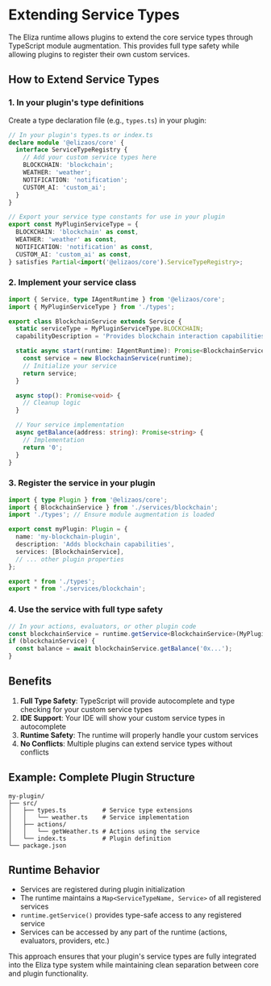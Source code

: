 # Extending Service Types

The Eliza runtime allows plugins to extend the core service types through TypeScript module augmentation. This provides full type safety while allowing plugins to register their own custom services.

## How to Extend Service Types

### 1. In your plugin's type definitions

Create a type declaration file (e.g., `types.ts`) in your plugin:

```typescript
// In your plugin's types.ts or index.ts
declare module '@elizaos/core' {
  interface ServiceTypeRegistry {
    // Add your custom service types here
    BLOCKCHAIN: 'blockchain';
    WEATHER: 'weather';
    NOTIFICATION: 'notification';
    CUSTOM_AI: 'custom_ai';
  }
}

// Export your service type constants for use in your plugin
export const MyPluginServiceType = {
  BLOCKCHAIN: 'blockchain' as const,
  WEATHER: 'weather' as const,
  NOTIFICATION: 'notification' as const,
  CUSTOM_AI: 'custom_ai' as const,
} satisfies Partial<import('@elizaos/core').ServiceTypeRegistry>;
```

### 2. Implement your service class

```typescript
import { Service, type IAgentRuntime } from '@elizaos/core';
import { MyPluginServiceType } from './types';

export class BlockchainService extends Service {
  static serviceType = MyPluginServiceType.BLOCKCHAIN;
  capabilityDescription = 'Provides blockchain interaction capabilities';

  static async start(runtime: IAgentRuntime): Promise<BlockchainService> {
    const service = new BlockchainService(runtime);
    // Initialize your service
    return service;
  }

  async stop(): Promise<void> {
    // Cleanup logic
  }

  // Your service implementation
  async getBalance(address: string): Promise<string> {
    // Implementation
    return '0';
  }
}
```

### 3. Register the service in your plugin

```typescript
import { type Plugin } from '@elizaos/core';
import { BlockchainService } from './services/blockchain';
import './types'; // Ensure module augmentation is loaded

export const myPlugin: Plugin = {
  name: 'my-blockchain-plugin',
  description: 'Adds blockchain capabilities',
  services: [BlockchainService],
  // ... other plugin properties
};

export * from './types';
export * from './services/blockchain';
```

### 4. Use the service with full type safety

```typescript
// In your actions, evaluators, or other plugin code
const blockchainService = runtime.getService<BlockchainService>(MyPluginServiceType.BLOCKCHAIN);
if (blockchainService) {
  const balance = await blockchainService.getBalance('0x...');
}
```

## Benefits

1. **Full Type Safety**: TypeScript will provide autocomplete and type checking for your custom service types
2. **IDE Support**: Your IDE will show your custom service types in autocomplete
3. **Runtime Safety**: The runtime will properly handle your custom services
4. **No Conflicts**: Multiple plugins can extend service types without conflicts

## Example: Complete Plugin Structure

```
my-plugin/
├── src/
│   ├── types.ts          # Service type extensions
│   │   └── weather.ts    # Service implementation
│   ├── actions/
│   │   └── getWeather.ts # Actions using the service
│   └── index.ts          # Plugin definition
└── package.json
```

## Runtime Behavior

- Services are registered during plugin initialization
- The runtime maintains a `Map<ServiceTypeName, Service>` of all registered services
- `runtime.getService()` provides type-safe access to any registered service
- Services can be accessed by any part of the runtime (actions, evaluators, providers, etc.)

This approach ensures that your plugin's service types are fully integrated into the Eliza type system while maintaining clean separation between core and plugin functionality.
